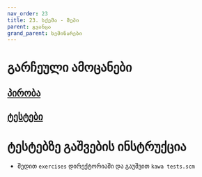 ```yaml
---
nav_order: 23
title: 23. სქემა - მეპი
parent: გვანცა
grand_parent: სემინარები
---
```


# გარჩეული ამოცანები

## [პირობა](../../../../exercises/scheme/map/README.md)

## [ტესტები](../../../../exercises/scheme/map/tests.scm)

# ტესტებზე გაშვების ინსტრუქცია

- შედით `exercises` დირექტორიაში და გაუშვით `kawa tests.scm`
